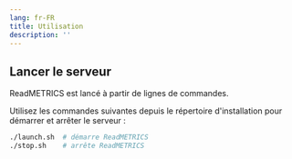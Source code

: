 ```yaml
---
lang: fr-FR
title: Utilisation
description: ''
---
```


## Lancer le serveur

ReadMETRICS est lancé à partir de lignes de commandes.

Utilisez les commandes suivantes depuis le répertoire d'installation pour démarrer et arrêter le serveur :

```bash
./launch.sh  # démarre ReadMETRICS
./stop.sh    # arrête ReadMETRICS
```